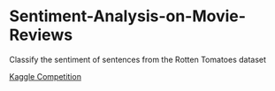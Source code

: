 # Sentiment-Analysis-on-Movie-Reviews
Classify the sentiment of sentences from the Rotten Tomatoes dataset


[Kaggle Competition](https://www.kaggle.com/competitions/sentiment-analysis-on-movie-reviews/overview)
